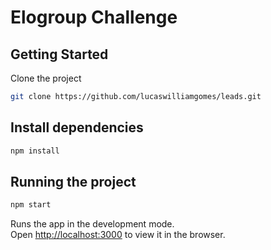 # Elogroup Challenge

## Getting Started

Clone the project

```sh
git clone https://github.com/lucaswilliamgomes/leads.git
```

## Install dependencies

```sh
npm install
```

## Running the project

```sh
npm start
```

Runs the app in the development mode.\
Open [http://localhost:3000](http://localhost:3000) to view it in the browser.
